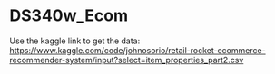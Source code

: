 # DS340w_Ecom
Use the kaggle link to get the data: https://www.kaggle.com/code/johnosorio/retail-rocket-ecommerce-recommender-system/input?select=item_properties_part2.csv
